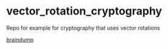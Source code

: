 # vector_rotation_cryptography
Repo for example for cryptography that uses vector rotations 

[braindump](https://github.com/trisimix/vector_rotation_cryptography/blob/main/PXL_20210123_154612505.jpg)
